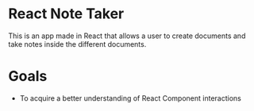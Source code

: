 # React Note Taker
This is an app made in React that allows a user to create documents and take notes inside the different documents.

# Goals
* To acquire a better understanding of React Component interactions
